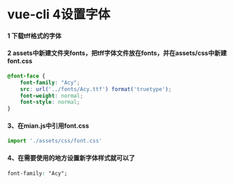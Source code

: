 # vue-cli 4设置字体

#### 1 下载tff格式的字体

#### 2 assets中新建文件夹fonts，把tff字体文件放在fonts，并在assets/css中新建font.css

```css
@font-face {
    font-family: "Acy";
    src: url('../fonts/Acy.ttf') format('truetype');
    font-weight: normal;
    font-style: normal;
}
```

#### 3、在mian.js中引用font.css

```javascript
import './assets/css/font.css'
```

#### 4、在需要使用的地方设置新字体样式就可以了

```css
font-family: "Acy";
```